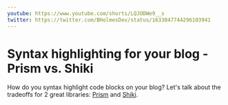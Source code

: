 ```yaml
---
youtube: https://www.youtube.com/shorts/LQJODWe9__s
twitter: https://twitter.com/BHolmesDev/status/1633847744296103941
---
```


# Syntax highlighting for your blog - Prism vs. Shiki

How do you syntax highlight code blocks on your blog? Let's talk about the tradeoffs for 2 great libraries: [Prism](https://prismjs.com/) and [Shiki](https://github.com/shikijs/shiki).
